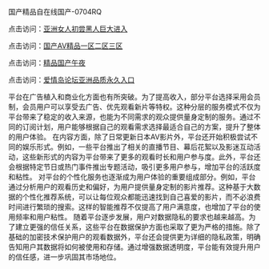 国产精品自在线国产-0704RQ

点击访问：<a href="https://bered.pages.dev/">亚洲女人初尝黑人巨大进入</a>

点击访问：<a href="https://rtj-3zo.pages.dev/">国产AⅤ精品一区二区三区</a>

点击访问：<a href="https://vassv.pages.dev/">精品国产午夜</a>

点击访问：<a href="https://gsd-agv.pages.dev/">爱情岛论坛亚洲品质永久入口</a>

平台在广告植入和商业化方面也有所突破。为了提高收入，部分平台选择采用会员制，会员用户可以享受去广告、优先观看新片等特权。这种分层的服务模式不仅为平台带来了稳定的收入来源，也能为不同需求的观众提供量身定制的服务。通过不同的订阅计划，用户能够根据自己的观看需求选择最适合自己的方案，提升了整体的用户体验。
在内容方面，除了日常更新日本AV影片外，平台还开始积极尝试不同的娱乐形式。例如，一些平台推出了相关的直播节目、幕后花絮以及影迷互动活动，这些新形式的内容为平台带来了更多的观看时长和用户参与度。此外，平台还会根据特定节日或热门事件推出专题活动，吸引更多用户参与，增加平台的活跃度和粘性。
对平台的个性化服务也逐渐成为用户体验的重要组成部分。例如，平台通过分析用户的观看历史和偏好，为用户提供量身定制的影片推荐。这种基于大数据的个性化推荐系统，可以让每位观众都能迅速找到自己喜爱的影片，而不必浪费时间进行繁琐的搜索。这样的智能推荐不仅提高了用户满意度，也增加了平台的使用频率和用户粘性。
随着平台逐步发展，用户对数据隐私的要求也越来越高。为了建立更强的信任关系，这些平台在数据保护方面也采取了更为严格的措施。除了基础的加密技术保护用户的观看数据外，平台还会提供更为详细的隐私政策，明确告知用户其数据将如何被使用和存储。通过增强数据透明度，平台能有效提升用户的信任感，进一步巩固其市场地位。

<span style="display:none;">[Canonical link](https://github.com/Q20250704/So15 ）</span>
